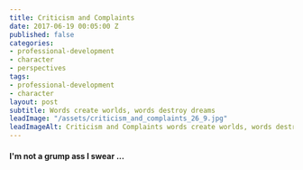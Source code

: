 ```yaml
---
title: Criticism and Complaints
date: 2017-06-19 00:05:00 Z
published: false
categories:
- professional-development
- character
- perspectives
tags:
- professional-development
- character
layout: post
subtitle: Words create worlds, words destroy dreams
leadImage: "/assets/criticism_and_complaints_26_9.jpg"
leadImageAlt: Criticism and Complaints words create worlds, words destroy dreams
---
```


#### I'm not a grump ass I swear ...
